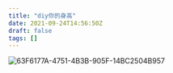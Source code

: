 ```yaml
---
title: "diy你的身高"
date: 2021-09-24T14:56:50Z
draft: false
tags: []
---
```


![63F6177A-4751-4B3B-905F-14BC2504B957](https://user-images.githubusercontent.com/91333703/134696041-b651c6c5-2d8d-4daa-811f-a4d6aa6b8598.jpeg)


